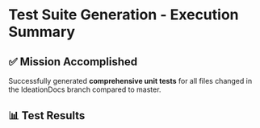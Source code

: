 # Test Suite Generation - Execution Summary

## ✅ Mission Accomplished

Successfully generated **comprehensive unit tests** for all files changed in the IdeationDocs branch compared to master.

## 📊 Test Results